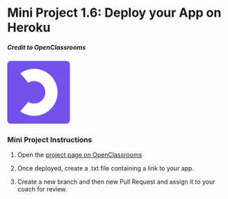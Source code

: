 # Mini Project 1.6: Deploy your App on Heroku

##### Credit to OpenClassrooms
![Become](https://github.com/OCclassprojects/logo/blob/master/fav-icon.png?raw=true)

### Mini Project Instructions

1. Open the [project page on OpenClassrooms](https://openclassrooms.com/en/courses/4614791-deploy-apps-on-heroku)

2. Once deployed, create a .txt file containing a link to your app. 

3. Create a new branch and then new Pull Request and assign it to your coach for review.